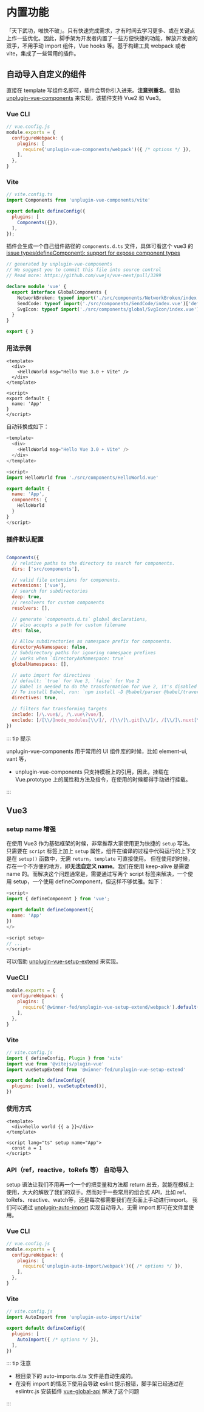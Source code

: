 # 内置功能

「天下武功，唯快不破」。只有快速完成需求，才有时间去学习更多、或在关键点上作一些优化。因此，脚手架为开发者内置了一些方便快捷的功能，解放开发者的双手，不用手动 import 组件，Vue hooks 等。基于构建工具 webpack 或者 vite，集成了一些常用的插件。

## 自动导入自定义的组件
直接在 template 写组件名即可，插件会帮你引入进来。**注意别重名**。借助 [unplugin-vue-components](https://github.com/antfu/unplugin-vue-components) 来实现，该插件支持 Vue2 和 Vue3。
 
### Vue CLI

```javascript
// vue.config.js
module.exports = {
  configureWebpack: {
    plugins: [
      require('unplugin-vue-components/webpack')({ /* options */ }),
    ],
  },
}
```

### Vite

```javascript
// vite.config.ts
import Components from 'unplugin-vue-components/vite'

export default defineConfig({
  plugins: [
    Components({}),
  ],
});
```

插件会生成一个自己组件路径的 `components.d.ts` 文件，具体可看这个 vue3 的[issue types(defineComponent): support for expose component types](https://github.com/vuejs/core/pull/3399)

```typescript
// generated by unplugin-vue-components
// We suggest you to commit this file into source control
// Read more: https://github.com/vuejs/vue-next/pull/3399

declare module 'vue' {
  export interface GlobalComponents {
    NetworkBroken: typeof import('./src/components/NetworkBroken/index.vue')['default']
    SendCode: typeof import('./src/components/SendCode/index.vue')['default']
    SvgIcon: typeof import('./src/components/global/SvgIcon/index.vue')['default']
  }
}

export { }

```

### 用法示例

```vue
<template>
  <div>
    <HelloWorld msg="Hello Vue 3.0 + Vite" />
  </div>
</template>

<script>
export default {
  name: 'App'
}
</script>
```
              
自动转换成如下：

```javascript
<template>
  <div>
    <HelloWorld msg="Hello Vue 3.0 + Vite" />
  </div>
</template>

<script>
import HelloWorld from './src/components/HelloWorld.vue'

export default {
  name: 'App',
  components: {
    HelloWorld
  }
}
</script>
```

### 插件默认配置

```javascript

Components({
  // relative paths to the directory to search for components.
  dirs: ['src/components'],

  // valid file extensions for components.
  extensions: ['vue'],
  // search for subdirectories
  deep: true,
  // resolvers for custom components
  resolvers: [],

  // generate `components.d.ts` global declarations, 
  // also accepts a path for custom filename
  dts: false,

  // Allow subdirectories as namespace prefix for components.
  directoryAsNamespace: false,
  // Subdirectory paths for ignoring namespace prefixes
  // works when `directoryAsNamespace: true`
  globalNamespaces: [],

  // auto import for directives
  // default: `true` for Vue 3, `false` for Vue 2
  // Babel is needed to do the transformation for Vue 2, it's disabled by default for performance concerns.
  // To install Babel, run: `npm install -D @babel/parser @babel/traverse`
  directives: true,

  // filters for transforming targets
  include: [/\.vue$/, /\.vue\?vue/],
  exclude: [/[\\/]node_modules[\\/]/, /[\\/]\.git[\\/]/, /[\\/]\.nuxt[\\/]/],
})

```
 
::: tip 提示

unplugin-vue-components 用于常用的 UI 组件库的时候，比如 element-ui, vant 等，

- unplugin-vue-components 只支持模板上的引用，因此，挂载在 Vue.prototype 上的属性和方法及指令，在使用的时候都得手动进行挂载。

:::

## Vue3

### setup name 增强

在使用 Vue3 作为基础框架的时候，非常推荐大家使用更为快捷的 `setup` 写法。只需要在 `script` 标签上加上 `setup` 属性，组件在编译的过程中代码运行的上下文是在 `setup()` 函数中，无需 `return`，`template` 可直接使用。
但在使用的时候，存在一个不方便的地方，即**无法自定义 name**。我们在使用 keep-alive 是需要 name 的。而解决这个问题通常是，需要通过写两个 script 标签来解决，一个使用 setup，一个使用 defineComponent，但这样不够优雅。如下：

```javascript 
<script>
import { defineComponent } from 'vue';

export default defineComponent({
  name: 'App'
})
</>

<script setup>
// ...
</script>
```

可以借助 [unplugin-vue-setup-extend](https://github.com/cklwblove/unplugin-vue-setup-extend) 来实现。
 
### VueCLI

```javascript
module.exports = {
  configureWebpack: {
    plugins: [
      require('@winner-fed/unplugin-vue-setup-extend/webpack').default({ /* options */ }),
    ],
  },
}
```

### Vite

```javascript
// vite.config.js
import { defineConfig, Plugin } from 'vite'
import vue from '@vitejs/plugin-vue'
import vueSetupExtend from '@winner-fed/unplugin-vue-setup-extend'

export default defineConfig({
  plugins: [vue(), vueSetupExtend()],
})
```
 
### 使用方式

```vue
<template>
  <div>hello world {{ a }}</div>
</template>

<script lang="ts" setup name="App">
  const a = 1
</script>
```

### API（ref，reactive，toRefs 等） 自动导入

setup 语法让我们不用再一个一个的把变量和方法都 return 出去，就能在模板上使用，大大的解放了我们的双手。然而对于一些常用的组合式 API，比如 ref、toRefs、reactive、watch等，还是每次都需要我们在页面上手动进行import。
我们可以通过 [unplugin-auto-import](https://github.com/antfu/unplugin-auto-import) 实现自动导入，无需 import 即可在文件里使用。

### Vue CLI

```javascript
// vue.config.js
module.exports = {
  configureWebpack: {
    plugins: [
      require('unplugin-auto-import/webpack')({ /* options */ }),
    ],
  },
}
```

### Vite

```javascript
// vite.config.js
import AutoImport from 'unplugin-auto-import/vite'

export default defineConfig({
  plugins: [
    AutoImport({ /* options */ }),
  ],
})
```

::: tip 注意

- 根目录下的 auto-imports.d.ts 文件是自动生成的。
- 在没有 import 的情况下使用会导致 eslint 提示报错，脚手架已经通过在 eslintrc.js 安装插件 [vue-global-api](https://github.com/antfu/vue-global-api) 解决了这个问题   

:::
